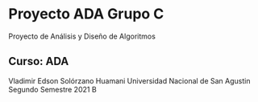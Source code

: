 # Proyecto ADA Grupo C
Proyecto de Análisis y Diseño de Algoritmos

## Curso: ADA
Vladimir Edson Solórzano Huamani
Universidad Nacional de San Agustin
Segundo Semestre 2021 B
